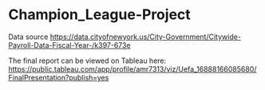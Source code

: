 # Champion_League-Project
Data source
https://data.cityofnewyork.us/City-Government/Citywide-Payroll-Data-Fiscal-Year-/k397-673e

The final report can be viewed on Tableau here: https://public.tableau.com/app/profile/amr7313/viz/Uefa_16888166085680/FinalPresentation?publish=yes
